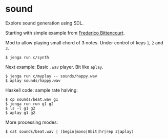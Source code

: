 # sound

Explore sound generation using SDL.

Starting with simple example from [Frederico Bittencourt](https://blog.fredrb.com/2023/08/08/audio-programming-note-sdl).

Mod to allow playing small chord of 3 notes. Under control of keys `1`, `2` and `3`.
```
$ jenga run c/synth
```

Next example: Basic `.wav` player. Bit like `aplay`.
```
$ jenga run c/myplay -- sounds/happy.wav
$ aplay sounds/happy.wav
```

Haskell code: sample rate halving:
```
$ cp sounds/beat.wav g1
$ jenga run run g1 g2
$ ls -l g1 g2
$ aplay g1 g2
```

More processing modes:
```
$ cat sounds/beat.wav | (begin|mono|8bit|hr|rep 2|aplay)
```
